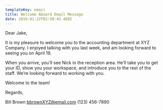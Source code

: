 ```yaml
---
templateKey: email
title: Welcome Aboard Email Message
date: 2019-01-22T02:50:43.489Z
---
```

Dear Jake,

It is my pleasure to welcome you to the accounting department at XYZ Company. I enjoyed talking with you last week, and am looking forward to seeing you on April 19.

When you arrive, you’ll see Nick in the reception area. He’ll take you to get your ID, show you your workspace, and introduce you to the rest of the staff. We’re looking forward to working with you.

Welcome to the team!

Regards,

Bill Brown
bbrownXYZ@email.com
(123) 456-7890
